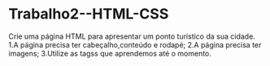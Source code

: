 # Trabalho2--HTML-CSS
Crie uma página HTML para apresentar um ponto turistico da sua cidade.
1.A página precisa ter cabeçalho,conteúdo e rodapé;
2.A página precisa ter imagens;
3.Utilize as tagss que aprendemos até o momento.
